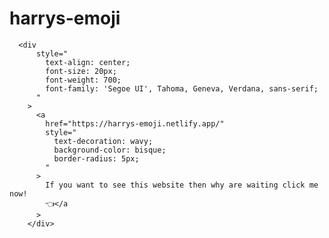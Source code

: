 # harrys-emoji

      <div
          style="
            text-align: center;
            font-size: 20px;
            font-weight: 700;
            font-family: 'Segoe UI', Tahoma, Geneva, Verdana, sans-serif;
          "
        >
          <a
            href="https://harrys-emoji.netlify.app/"
            style="
              text-decoration: wavy;
              background-color: bisque;
              border-radius: 5px;
            "
          >
            If you want to see this website then why are waiting click me now!
            👈</a
          >
        </div>
